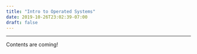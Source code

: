 ```yaml
---
title: "Intro to Operated Systems"
date: 2019-10-26T23:02:39-07:00
draft: false
---
```


- - -
Contents are coming! 